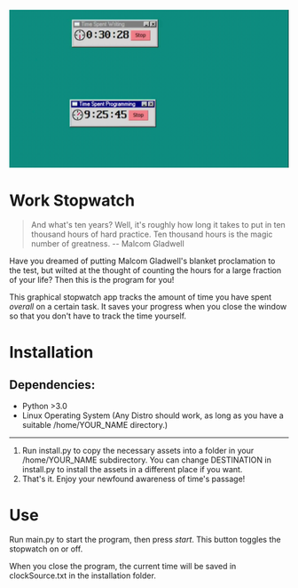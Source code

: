 ![stopwatch demo](https://github.com/Collisteru/workStopwatch/blob/ab7358dc9fe0d152fd02ddd53fb3f32a356fc547/workStopwatchDemoFinal.gif)

# Work Stopwatch

> And what's ten years? Well, it's roughly how long it takes to put in ten thousand hours of hard practice. Ten thousand hours is the magic number of greatness.
-- Malcom Gladwell

Have you dreamed of putting Malcom Gladwell's blanket proclamation to the test, but wilted at the thought of counting the hours for a large fraction of your life? Then this is the program for you!

This graphical stopwatch app tracks the amount of time you have spent *overall* on a certain task. It saves your progress when you close the window so that you don't have to track the time yourself. 

# Installation

## Dependencies:

* Python >3.0
* Linux Operating System (Any Distro should work, as long as you have a suitable /home/YOUR_NAME directory.)

---

1. Run install.py to copy the necessary assets into a folder in your /home/YOUR_NAME subdirectory. You can change DESTINATION in install.py to install the assets in a different place if you want.
2. That's it. Enjoy your newfound awareness of time's passage!

# Use

Run main.py to start the program, then press *start*. This button toggles the stopwatch on or off. 

When you close the program, the current time will be saved in clockSource.txt in the installation folder.
